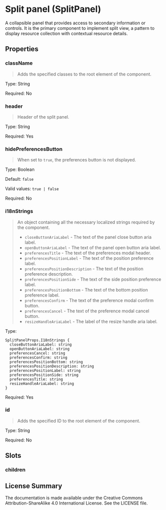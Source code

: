 # Split panel (SplitPanel)

A collapsible panel that provides access to secondary information or controls. It is the primary component to implement split view, a pattern to display resource collection with contextual resource details. 



## Properties



### className

> Adds the specified classes to the root element of the component.

Type: String

Required: No


### header

> Header of the split panel.

Type: String

Required: Yes


### hidePreferencesButton

> When set to `true`, the preferences button is not displayed.

Type: Boolean

Default: `false`

Valid values: `true | false`

Required: No


### i18nStrings

> An object containing all the necessary localized strings required by the component.
> - `closeButtonAriaLabel` - The text of the panel close button aria label.
> - `openButtonAriaLabel` - The text of the panel open button aria label.
> - `preferencesTitle` - The text of the preferences modal header.
> - `preferencesPositionLabel` - The text of the position preference label.
> - `preferencesPositionDescription` - The text of the position preference description.
> - `preferencesPositionSide` - The text of the side position preference label.
> - `preferencesPositionBottom` - The text of the bottom position preference label.
> - `preferencesConfirm` - The text of the preference modal confirm button.
> - `preferencesCancel` - The text of the preference modal cancel button.
> - `resizeHandleAriaLabel` - The label of the resize handle aria label.

Type: 
```
SplitPanelProps.I18nStrings {
  closeButtonAriaLabel: string
  openButtonAriaLabel: string
  preferencesCancel: string
  preferencesConfirm: string
  preferencesPositionBottom: string
  preferencesPositionDescription: string
  preferencesPositionLabel: string
  preferencesPositionSide: string
  preferencesTitle: string
  resizeHandleAriaLabel: string
}
```


Required: Yes


### id

> Adds the specified ID to the root element of the component.

Type: String

Required: No





## Slots



### children










## License Summary

The documentation is made available under the Creative Commons Attribution-ShareAlike 4.0 International License. See the LICENSE file.
